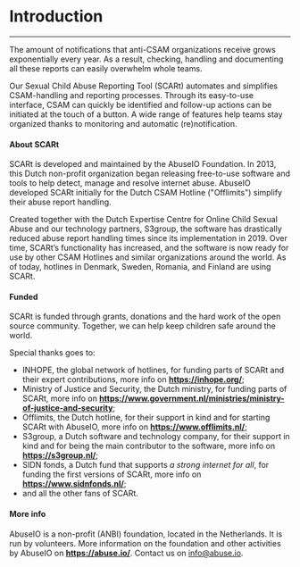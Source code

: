 # Introduction

---

The amount of notifications that anti-CSAM organizations receive grows exponentially 
every year. As a result, checking, handling and documenting all these reports can 
easily overwhelm whole teams.

Our Sexual Child Abuse Reporting Tool (SCARt) automates and simplifies CSAM-handling 
and reporting processes. Through its easy-to-use interface, CSAM can quickly be 
identified and follow-up actions can be initiated at the touch of a button. A wide 
range of features help teams stay organized thanks to monitoring and automatic 
(re)notification.

#### About SCARt

SCARt is developed and maintained by the AbuseIO Foundation. In 2013, this Dutch 
non-profit organization began releasing free-to-use software and tools to help detect, 
manage and resolve internet abuse. AbuseIO developed SCARt initially for the Dutch 
CSAM Hotline ("Offlimits") simplify their abuse report handling. 

Created together with the Dutch Expertise Centre for Online Child Sexual Abuse and 
our technology partners, S3group, the software has drastically reduced abuse report 
handling times since its implementation in 2019. Over time, SCARt’s functionality 
has increased, and the software is now ready for use by other CSAM Hotlines and 
similar organizations around the world. As of today, hotlines in Denmark, Sweden, 
Romania, and Finland are using SCARt.

#### Funded

SCARt is funded through grants, donations and the hard work of the open source 
community. Together, we can help keep children safe around the world. 

Special thanks goes to:

- INHOPE, the global network of hotlines, for funding parts of SCARt and their 
expert contributions, more info on **https://inhope.org/**;
- Ministry of Justice and Security, the Dutch ministry, for funding parts of SCARt, 
more info on **https://www.government.nl/ministries/ministry-of-justice-and-security**;
- Offlimits, the Dutch hotline, for their support in kind and for starting SCARt with 
AbuseIO, more info on **https://www.offlimits.nl/**;
- S3group, a Dutch software and technology company, for their support in kind and for 
being the main contributor to the software, more info on **https://s3group.nl/**;
- SIDN fonds, a Dutch fund that supports *a strong internet for all*, for funding the 
first versions of SCARt, more info on **https://www.sidnfonds.nl/**;
- and all the other fans of SCARt.

#### More info

AbuseIO is a non-profit (ANBI) foundation, located in the Netherlands. It is run by 
volunteers. More information on the foundation and other activities by AbuseIO on 
**https://abuse.io/**. Contact us on info@abuse.io.
